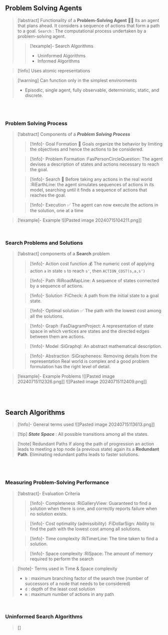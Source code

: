 ## Problem Solving Agents
>[!abstract] Functionality of a **Problem-Solving Agent** 👨‍💼
>Its an agent that plans ahead. It considers a sequence of actions that form a path to a goal.
>`Search` :  The computational process undertaken by a problem-solving agent.
>>[!example]- Search Algorithms
>>- Uninformed Algorithms
>>- Informed Algorithms

>[!info] Uses atomic representations

>[!warning] Can function only in the simplest environments
>- Episodic, single agent, fully observable, deterministic, static, and discrete.

<br>
<br>

### Problem Solving Process
>[!abstract] Components of a ***Problem Solving Process***
>>[!info]- Goal Formation 🥅
>>Goals organize the behavior by limiting the objectives and hence the actions to be considered.
>
>>[!info]- Problem Formation :FasPersonCircleQuestion:
>>The agent devises a description of states and actions necessary to reach the goal.
>
>>[!info]- Search 🔎 
>>Before taking any actions in the real world :RiEarthLine: the agent simulates sequences of actions in its model, searching until it finds a sequence of actions that reaches the goal.
>
>>[!info]- Execution ✅ 
>>The agent can now execute the actions in the solution, one at a time

>[!example]- Example 
>![[Pasted image 20240715104211.png]]

<br>

### Search Problems and Solutions
>[!abstract] components of a **Search** problem
>>[!info]- Action cost function 💰 
>>The numeric cost of applying action `a` in state `s` to reach `s'`, then `ACTION_COST(s,a,s')`
>
>>[!info]- Path :RiRoadMapLine:
>>A sequence of states connected by a sequence of actions.
>
>>[!info]- Solution :FiCheck:
>>A path from the initial state to a goal state.
>
>>[!info]- Optimal solution ✅ 
>>The path with the lowest cost among all the solutions.
>
>>[!info]- Graph :FasDiagramProject:
>>A representation of state space in which vertices are states and the directed edges between them are actions.
>
>>[!info]- Model :SiGraphql:
>>An abstract mathematical description.
>
>>[!info]- Abstraction :SiGrapheneos:
>>Removing details from the representation
>>Real world is complex and a good problem formulation has the right level of detail.

>[!example]- Example Problems
> ![[Pasted image 20240715112326.png]]
>![[Pasted image 20240715112409.png]]

<br>
<br>

## Search Algorithms
>[!info]- General terms used
>![[Pasted image 20240715113613.png]]

>[!tip] ***State Space*** :  All possible transitions among all the states.

>[!note] Redundant Paths
> If along the path of progression an action leads to meeting a top node (a previous state) again its a **Redundant Path**.
> Eliminating redundant paths leads to faster solutions.

<br>
<br>

### Measuring Problem-Solving Performance
>[!abstract]- Evaluation Criteria 
>>[!info]- Completeness :RiGalleryView:
>> Guaranteed to find a solution when there is one, and correctly reports failure when no solution exists.
>
>>[!info]- Cost optimality (admissibility) :FiDollarSign:
>>Ability to find the path with the lowest cost among all solutions.
>
>>[!info]- Time complexity :RiTimerLine:
>>The time taken to find a solution.
>
>>[!info]- Space complexity :RiSpace:
>>The amount of memory required to perform the search 

>[!note]- Terms used in Time & Space complexity
>- `b`  : maximum branching factor of the search tree (number of successors of a node that needs to be considered)
>- `d`  : depth of the least cost solution
>- `m`  : maximum number of actions in any path

<br>

### Uninformed Search Algorithms
>[]
